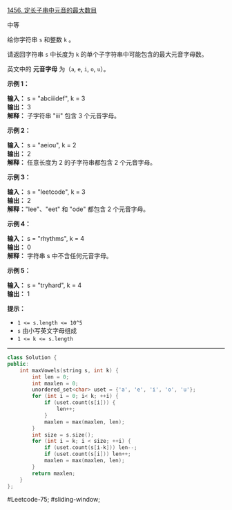 [1456. 定长子串中元音的最大数目](https://leetcode.cn/problems/maximum-number-of-vowels-in-a-substring-of-given-length/)

中等

给你字符串 `s` 和整数 `k` 。

请返回字符串 `s` 中长度为 `k` 的单个子字符串中可能包含的最大元音字母数。

英文中的 **元音字母** 为（`a`, `e`, `i`, `o`, `u`）。

**示例 1：**

**输入：** s = "abciiidef", k = 3  
**输出：** 3  
**解释：** 子字符串 "iii" 包含 3 个元音字母。  

**示例 2：**

**输入：** s = "aeiou", k = 2  
**输出：** 2  
**解释：** 任意长度为 2 的子字符串都包含 2 个元音字母。  

**示例 3：**

**输入：** s = "leetcode", k = 3  
**输出：** 2  
**解释：**"lee"、"eet" 和 "ode" 都包含 2 个元音字母。  

**示例 4：**

**输入：** s = "rhythms", k = 4  
**输出：** 0  
**解释：** 字符串 s 中不含任何元音字母。  

**示例 5：**

**输入：** s = "tryhard", k = 4  
**输出：** 1  

**提示：**

- `1 <= s.length <= 10^5`
- `s` 由小写英文字母组成
- `1 <= k <= s.length`
---- ----
```cpp
class Solution {
public:
    int maxVowels(string s, int k) {
        int len = 0;
        int maxlen = 0;
        unordered_set<char> uset = {'a', 'e', 'i', 'o', 'u'};
        for (int i = 0; i< k; ++i) {
            if (uset.count(s[i])) {
                len++;
            }
            maxlen = max(maxlen, len);
        }
        int size = s.size();
        for (int i = k; i < size; ++i) {
            if (uset.count(s[i-k])) len--;
            if (uset.count(s[i])) len++;
            maxlen = max(maxlen, len);
        }
        return maxlen;
    }
};
```
#Leetcode-75; #sliding-window;